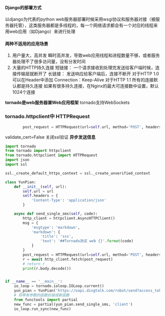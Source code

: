 #### Django的部署方式
以django为代表的python web服务器部署时候采用wsgi协议和服务器对接（被服务器托管），这类服务器都是多线程的，每一个网络请求都会有一个对应的线程来
用web应用（如Django）来进行处理

#### 两种不适用的应用场景
1. 用户量大，高并发
  瞬时高并发，导致web应用线程和进程数量不够，或者服务器处理不了很多访问量，没有分发时间
2. 大量的HTTP持久连接
  短链接： 一个请求接收到处理完发送给客户端时候，连接传输层就断开了
  长链接： 发送响应给客户端后，连接不断开
  对于HTTP 1.0 可以在Header中添加 Connection：Keep-Alive
  对于HTTP 1.1  所有的连接默认都是持久连接
  如果有很多持久连接，在Nginx的最大可连接数中设置，默认1024个连接
  

**tornado是web服务器兼Web应用框架**
tornado支持WebSockets


### tornado.httpclient中 HTTPRequest
```python
        post_request = HTTPRequest(url=self.url, method='POST', headers=self.headers,body=json.dumps(msg),validate_cert=False)
```
validate_cert=False   关闭ssl验证
**异步发送信息**
```python
import tornado
from tornado import httpclient
from tornado.httpclient import HTTPRequest
import json
import ssl

ssl._create_default_https_context = ssl._create_unverified_context

class YunPian:
    def __init__(self, url):
        self.url = url
        self.headers = {
            'Content-Type': 'application/json'
        }

    async def send_single_sms(self, code):
        http_client = httpclient.AsyncHTTPClient()
        msg = {
            'msgtype': 'markdown',
            'markdown': {
                'title': 'sss',
                'text': '##Tornado测试 web {}'.format(code)
            }
        }
        post_request = HTTPRequest(url=self.url, method='POST', headers=self.headers, body=json.dumps(msg),validate_cert=False)
        r = await http_client.fetch(post_request)
        # return r
        print(r.body.decode())


if __name__ == '__main__':
    io_loop = tornado.ioloop.IOLoop.current()
    yun_pian = YunPian('https://oapi.dingtalk.com/robot/send?access_token=53d651435594a881174e70193cbb3369a0011c62a614fe27d428ff1cf4b55765')
    # 将带有参数的函数封装成新函数
    from functools import partial
    new_func = partial(yun_pian.send_single_sms, 'client')
    io_loop.run_sync(new_func)

```
